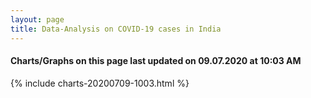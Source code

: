 ```yaml
---
layout: page
title: Data-Analysis on COVID-19 cases in India
---
```

#### Charts/Graphs on this page last updated on 09.07.2020 at 10:03 AM
{% include charts-20200709-1003.html %}